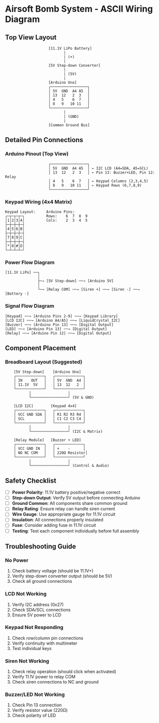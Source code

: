 # Airsoft Bomb System - ASCII Wiring Diagram

## Top View Layout

```
                    [11.1V LiPo Battery]
                           |
                           | (+)
                           |
                    [5V Step-down Converter]
                           |
                           | (5V)
                           |
                    [Arduino Uno]
                    ┌─────────────────┐
                    │ 5V  GND  A4 A5  │
                    │ 13  12   2  3   │
                    │ 4   5    6  7   │
                    │ 8   9   10 11   │
                    └─────────────────┘
                           │
                           | (GND)
                           |
                    [Common Ground Bus]
```

## Detailed Pin Connections

### Arduino Pinout (Top View)
```
                    ┌─────────────────┐
                    │ 5V  GND  A4 A5  │ ← I2C LCD (A4=SDA, A5=SCL)
                    │ 13  12   2  3   │ ← Pin 13: Buzzer+LED, Pin 12: Relay
                    │ 4   5    6  7   │ ← Keypad Columns (2,3,4,5)
                    │ 8   9   10 11   │ ← Keypad Rows (6,7,8,9)
                    └─────────────────┘
```

### Keypad Wiring (4x4 Matrix)
```
Keypad Layout:     Arduino Pins:
┌─┬─┬─┬─┐          Rows:    6  7  8  9
│1│2│3│A│          Cols:    2  3  4  5
├─┼─┼─┼─┤
│4│5│6│B│
├─┼─┼─┼─┤
│7│8│9│C│
├─┼─┼─┼─┤
│*│0│#│D│
└─┴─┴─┴─┘
```

### Power Flow Diagram
```
[11.1V LiPo] ──┐
               │
               ├─→ [5V Step-down] ──→ [Arduino 5V]
               │
               └─→ [Relay COM] ──→ [Siren +] ──→ [Siren -] ──→ [Battery -]
```

### Signal Flow Diagram
```
[Keypad] ──→ [Arduino Pins 2-9] ──→ [Keypad Library]
[LCD I2C] ──→ [Arduino A4/A5] ──→ [LiquidCrystal_I2C]
[Buzzer] ──→ [Arduino Pin 13] ──→ [Digital Output]
[LED] ──→ [Arduino Pin 13] ──→ [Digital Output]
[Relay] ──→ [Arduino Pin 12] ──→ [Digital Output]
```

## Component Placement

### Breadboard Layout (Suggested)
```
    [5V Step-down]    [Arduino Uno]
    ┌─────────────┐   ┌─────────────┐
    │ IN    OUT   │   │ 5V  GND  A4 │
    │ 11.1V  5V   │   │ 13  12   2  │
    └─────────────┘   └─────────────┘
           │                 │
           └─────────────────┘ (5V & GND)

    [LCD I2C]        [Keypad 4x4]
    ┌─────────────┐   ┌─────────────┐
    │ VCC GND SDA │   │ R1 R2 R3 R4 │
    │ SCL         │   │ C1 C2 C3 C4 │
    └─────────────┘   └─────────────┘
           │                 │
           └─────────────────┘ (I2C & Matrix)

    [Relay Module]   [Buzzer + LED]
    ┌─────────────┐   ┌─────────────┐
    │ VCC GND IN  │   │ +    -      │
    │ NO NC COM   │   │ 220Ω Resistor│
    └─────────────┘   └─────────────┘
           │                 │
           └─────────────────┘ (Control & Audio)
```

## Safety Checklist

- [ ] **Power Polarity**: 11.1V battery positive/negative correct
- [ ] **Step-down Output**: Verify 5V output before connecting Arduino
- [ ] **Ground Common**: All components share common ground
- [ ] **Relay Rating**: Ensure relay can handle siren current
- [ ] **Wire Gauge**: Use appropriate gauge for 11.1V circuit
- [ ] **Insulation**: All connections properly insulated
- [ ] **Fuse**: Consider adding fuse in 11.1V circuit
- [ ] **Testing**: Test each component individually before full assembly

## Troubleshooting Guide

### No Power
1. Check battery voltage (should be 11.1V+)
2. Verify step-down converter output (should be 5V)
3. Check all ground connections

### LCD Not Working
1. Verify I2C address (0x27)
2. Check SDA/SCL connections
3. Ensure 5V power to LCD

### Keypad Not Responding
1. Check row/column pin connections
2. Verify continuity with multimeter
3. Test individual keys

### Siren Not Working
1. Check relay operation (should click when activated)
2. Verify 11.1V power to relay COM
3. Check siren connections to NC and ground

### Buzzer/LED Not Working
1. Check Pin 13 connection
2. Verify resistor value (220Ω)
3. Check polarity of LED
